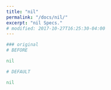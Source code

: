 ```yaml
---
title: "nil"
permalink: "/docs/nil/"
excerpt: "nil Specs."
# modified: 2017-10-27T16:25:30-04:00
---
```

```ruby
### original
# BEFORE

nil

```
```ruby
# DEFAULT

nil
```
